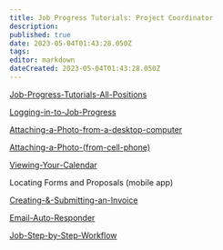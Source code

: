 ```yaml
---
title: Job Progress Tutorials: Project Coordinator
description: 
published: true
date: 2023-05-04T01:43:28.050Z
tags: 
editor: markdown
dateCreated: 2023-05-04T01:43:28.050Z
---
```


[Job-Progress-Tutorials-All-Positions](/Procedure/Job-Progress-Tutorials-All-Positions)

[Logging-in-to-Job-Progress](/Procedure/Logging-in-to-Job-Progress)

[Attaching-a-Photo-from-a-desktop-computer](/Procedure/Attaching-a-Photo-from-a-desktop-computer)

[Attaching-a-Photo-(from-cell-phone)](/Procedure/Attaching-a-Photo-(from-cell-phone))

[Viewing-Your-Calendar](/Procedure/Viewing-Your-Calendar)

Locating Forms and Proposals (mobile app) 

[Creating-&-Submitting-an-Invoice](/Procedure/Creating-&-Submitting-an-Invoice)

[Email-Auto-Responder](/Procedure/Email-Auto-Responder) 

[Job-Step-by-Step-Workflow](/Procedure/Job-Step-by-Step-Workflow)